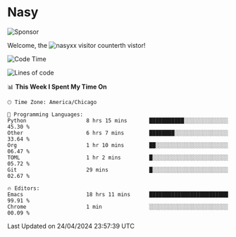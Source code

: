 # Nasy

<!--
<p align="center">
<img height="200" src="https://github-readme-stats.vercel.app/api?username=nasyxx&count_private=true&show_icons=true&theme=dracula&include_all_commits=true"/>
<img height="200" src="https://github-readme-stats.vercel.app/api/top-langs/?username=nasyxx&theme=dracula&hide=html,jupyter+notebook&count_private=true&show_icons=true"/>
</p>

  
----------------
-->

![Sponsor](https://img.shields.io/static/v1.svg?label=Sponsor&message=%E2%9D%A4&logo=GitHub&style=flat&color=pink)
 
Welcome, the ![nasyxx visitor counter](https://count.getloli.com/get/@nasyxx?theme=rule34)th vistor!
 
<!--START_SECTION:waka-->
![Code Time](http://img.shields.io/badge/Code%20Time-4%2C408%20hrs%2021%20mins-blue)

![Lines of code](https://img.shields.io/badge/From%20Hello%20World%20I%27ve%20Written-6.3%20million%20lines%20of%20code-blue)

📊 **This Week I Spent My Time On** 

```text
🕑︎ Time Zone: America/Chicago

💬 Programming Languages: 
Python                   8 hrs 15 mins       ███████████░░░░░░░░░░░░░░   45.30 % 
Other                    6 hrs 7 mins        ████████░░░░░░░░░░░░░░░░░   33.64 % 
Org                      1 hr 10 mins        ██░░░░░░░░░░░░░░░░░░░░░░░   06.47 % 
TOML                     1 hr 2 mins         █░░░░░░░░░░░░░░░░░░░░░░░░   05.72 % 
Git                      29 mins             █░░░░░░░░░░░░░░░░░░░░░░░░   02.67 % 

🔥 Editors: 
Emacs                    18 hrs 11 mins      █████████████████████████   99.91 % 
Chrome                   1 min               ░░░░░░░░░░░░░░░░░░░░░░░░░   00.09 % 
```


 Last Updated on 24/04/2024 23:57:39 UTC
<!--END_SECTION:waka-->

<!-- ![visitors](https://visitor-badge.laobi.icu/badge?page_id=nasyxx.nasyxx) -->

